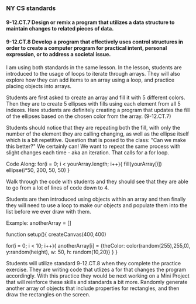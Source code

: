 ###  NY CS standards


#### 9-12.CT.7 Design or remix a program that utilizes a data structure to maintain changes to related pieces of data.

#### 9-12.CT.8 Develop a program that effectively uses control structures in order to create a computer program for practical intent, personal expression, or to address a societal issue.

I am using both standards in the same lesson. In the lesson, students are introduced to the usage of loops to iterate through arrays. They will also explore how they can add items to an array using a loop, and practice placing objects into arrays.

Students are first asked to create an array and fill it with 5 different colors. Then they are to create 5 ellipses with fills using each element from all 5 indexes. Here students are definitely creating a program that updates the fill of the ellipses based on the chosen color from the array. (9-12.CT.7)

Students should notice that they are repeating both the fill, with only the number of the element they are calling changing, as well as the ellipse itself which is a bit repetitive. Question that is posed to the class: "Can we make this better?"  We certainly can! We want to repeat the same process with slight changes each time - aka an iteration. That calls for a for loop.

Code Along:
for(i = 0; i < yourArray.length; i++){
  fill(yourArray[i])
  ellipse(i*50, 200, 50, 50)
}

Walk through the code with students and they should see that they are able to go from a lot of lines of code down to 4. 

Students are then introduced using objects within an array and then finally they will need to use a loop to make our objects and populate them into the list before we ever draw with them. 

Example:
anotherArray = []

function setup(){
  createCanvas(400,400)
  
  for(i = 0; i < 10; i++){
    anotherArray[i] = {theColor: color(random(255),255,0), y:random(height), w: 50, h: random(10,20)}
  }
}

Students will utilize standard 9-12.CT.8 when they complete the practice exercise. They are writing code that utlizes a for that changes the program accordingly. With this practice they would be next working on a Mini Project that will reinforce these skills and standards a bit more. 
Randomly generate another array of objects that include properties for rectangles, and then draw the rectangles on the screen.
